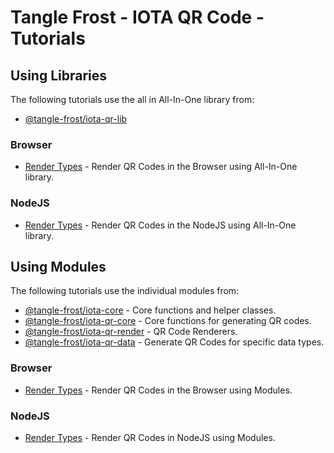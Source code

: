 # Tangle Frost - IOTA QR Code - Tutorials

## Using Libraries

The following tutorials use the all in All-In-One library from:

* [@tangle-frost/iota-qr-lib](https://github.com/tangle-frost/iota-qr-lib)

### Browser

* [Render Types](./using-library/browser/render-types/) - Render QR Codes in the Browser using All-In-One library.

### NodeJS

* [Render Types](./using-library/node-js/render-types/) - Render QR Codes in the NodeJS using All-In-One library.

## Using Modules

The following tutorials use the individual modules from:

* [@tangle-frost/iota-core](https://github.com/tangle-frost/iota-core) - Core functions and helper classes.
* [@tangle-frost/iota-qr-core](https://github.com/tangle-frost/iota-qr-core) - Core functions for generating QR codes.
* [@tangle-frost/iota-qr-render](https://github.com/tangle-frost/iota-qr-render) - QR Code Renderers.
* [@tangle-frost/iota-qr-data](https://github.com/tangle-frost/iota-qr-data) - Generate QR Codes for specific data types.

### Browser

* [Render Types](./using-modules/browser/render-types/) - Render QR Codes in the Browser using Modules.

### NodeJS

* [Render Types](./using-modules/node-js/render-types/) - Render QR Codes in NodeJS using Modules.
